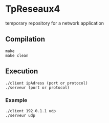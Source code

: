 # TpReseaux4
temporary repository for a network application

## Compilation
`make` <br/>
`make clean`

## Execution
`./client ipAdress (port or protocol)` <br/>
`./serveur (port or protocol)`

### Example
`./client 192.0.1.1 udp` <br/>
`./serveur udp`
